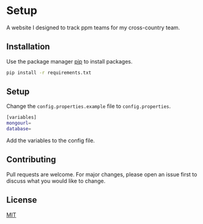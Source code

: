 # Setup

A website I designed to track ppm teams for my cross-country team.

## Installation

Use the package manager [pip](https://pip.pypa.io/en/stable/) to install packages.

```bash
pip install -r requirements.txt
```

## Setup

Change the ```config.properties.example``` file to ```config.properties```.

```bash
[variables]
mongourl=
database=
```
Add the variables to the config file.

## Contributing

Pull requests are welcome. For major changes, please open an issue first
to discuss what you would like to change.

## License

[MIT](https://choosealicense.com/licenses/mit/)
